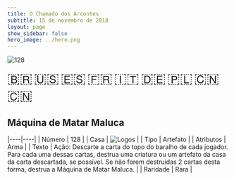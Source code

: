 ```yaml
---
title: O Chamado dos Arcontes
subtitle: 15 de novembro de 2018
layout: page
show_sidebar: false
hero_image: ../hero.png
---
```


![128](https://cdn.keyforgegame.com/media/card_front/pt/341_128_8VF3XM5JM75C_pt.png)

<span title="Português" style="font-size: 32px;cursor: pointer;" onclick="javascript:document.querySelector('img[alt=\'128\']').src=document.querySelector('img[alt=\'128\']').src.replace(/card_front\/[^/]+/, 'card_front/pt').replace(/_[^/.0-9]+\.png/, '_pt.png')">🇧🇷</span>
<span title="English" style="font-size: 32px;cursor: pointer;" onclick="javascript:document.querySelector('img[alt=\'128\']').src=document.querySelector('img[alt=\'128\']').src.replace(/card_front\/[^/]+/, 'card_front/en').replace(/_[^/.0-9]+\.png/, '_en.png')">🇺🇸</span>
<span title="Español" style="font-size: 32px;cursor: pointer;" onclick="javascript:document.querySelector('img[alt=\'128\']').src=document.querySelector('img[alt=\'128\']').src.replace(/card_front\/[^/]+/, 'card_front/es').replace(/_[^/.0-9]+\.png/, '_es.png')">🇪🇸</span>
<span title="Français" style="font-size: 32px;cursor: pointer;" onclick="javascript:document.querySelector('img[alt=\'128\']').src=document.querySelector('img[alt=\'128\']').src.replace(/card_front\/[^/]+/, 'card_front/fr').replace(/_[^/.0-9]+\.png/, '_fr.png')">🇫🇷</span>
<span title="Italiano" style="font-size: 32px;cursor: pointer;" onclick="javascript:document.querySelector('img[alt=\'128\']').src=document.querySelector('img[alt=\'128\']').src.replace(/card_front\/[^/]+/, 'card_front/it').replace(/_[^/.0-9]+\.png/, '_it.png')">🇮🇹</span>
<span title="Deutsche" style="font-size: 32px;cursor: pointer;" onclick="javascript:document.querySelector('img[alt=\'128\']').src=document.querySelector('img[alt=\'128\']').src.replace(/card_front\/[^/]+/, 'card_front/de').replace(/_[^/.0-9]+\.png/, '_de.png')">🇩🇪</span>
<span title="Polskie" style="font-size: 32px;cursor: pointer;" onclick="javascript:document.querySelector('img[alt=\'128\']').src=document.querySelector('img[alt=\'128\']').src.replace(/card_front\/[^/]+/, 'card_front/pl').replace(/_[^/.0-9]+\.png/, '_pl.png')">🇵🇱</span>
<span title="简体中文" style="font-size: 32px;cursor: pointer;" onclick="javascript:document.querySelector('img[alt=\'128\']').src=document.querySelector('img[alt=\'128\']').src.replace(/card_front\/[^/]+/, 'card_front/zh-hans').replace(/_[^/.0-9]+\.png/, '_zh-hans.png')">🇨🇳</span>
<span title="繁體中文" style="font-size: 32px;cursor: pointer;" onclick="javascript:document.querySelector('img[alt=\'128\']').src=document.querySelector('img[alt=\'128\']').src.replace(/card_front\/[^/]+/, 'card_front/zh-hant').replace(/_[^/.0-9]+\.png/, '_zh-hant.png')">🇨🇳</span>

## Máquina de Matar Maluca

|----|----|
| Número | 128 |
| Casa | ![Logos](https://archonarcana.com/images/thumb/c/ce/Logos.png/22px-Logos.png "Logos") |
| Tipo | Artefato |
| Atributos | Arma |
| Texto | Ação: Descarte a carta do topo do baralho de cada jogador. Para cada uma dessas cartas, destrua uma criatura ou um artefato da casa da carta descartada, se possível.  Se não forem destruídas 2 cartas desta forma,  destrua a Máquina de Matar Maluca. |
| Raridade | Rara |
